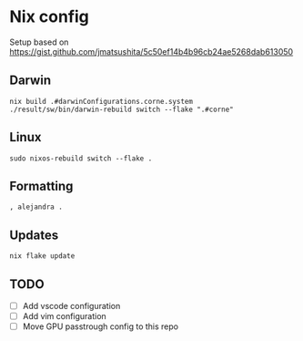 # Nix config

Setup based on https://gist.github.com/jmatsushita/5c50ef14b4b96cb24ae5268dab613050

## Darwin

```
nix build .#darwinConfigurations.corne.system
./result/sw/bin/darwin-rebuild switch --flake ".#corne"
```

## Linux

```
sudo nixos-rebuild switch --flake .
```

## Formatting

```
, alejandra .
```

## Updates

```
nix flake update
```

## TODO

- [ ] Add vscode configuration
- [ ] Add vim configuration
- [ ] Move GPU passtrough config to this repo
